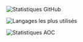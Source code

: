 
![Statistiques GitHub](https://github-readme-stats.vercel.app/api?username=mbido&show_icons=true&theme=radical)

![Langages les plus utilisés](https://github-readme-stats.vercel.app/api/top-langs/?username=mbido&layout=compact&theme=radical)

![Statistiques AOC](https://aoc-stats.vercel.app/api/card?username=mbido&totalStars=120&currentYearStars=14&currentDay76&completedDays=7&currentYear=2024)
